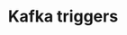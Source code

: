 ---
slug: kafka-triggers
version: v1.426.0
title: Kafka triggers
tags: ['Kafka', 'Enterprise']
description: Support for Kafka triggers to run jobs when messages are received.
docs: /docs/core_concepts/kafka_triggers
features:
  [
    'Add support for Kafka triggers to run scripts and flows when messages are received from Kafka topics',
    'Kafka triggers run on the server side without consuming worker resources'
    ]
image: ./kafka_triggers.png
---
